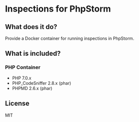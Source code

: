 # Inspections for PhpStorm

## What does it do?

Provide a Docker container for running inspections in PhpStorm.

## What is included?

### PHP Container

  - PHP 7.0.x
  - PHP_CodeSniffer 2.8.x (phar)
  - PHPMD 2.6.x (phar)

## License

MIT
